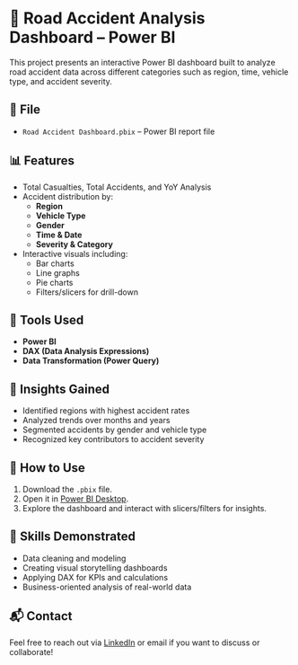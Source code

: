 # 🚧 Road Accident Analysis Dashboard – Power BI

This project presents an interactive Power BI dashboard built to analyze road accident data across different categories such as region, time, vehicle type, and accident severity.

## 📁 File
- `Road Accident Dashboard.pbix` – Power BI report file

## 📊 Features
- Total Casualties, Total Accidents, and YoY Analysis
- Accident distribution by:
  - **Region**
  - **Vehicle Type**
  - **Gender**
  - **Time & Date**
  - **Severity & Category**
- Interactive visuals including:
  - Bar charts
  - Line graphs
  - Pie charts
  - Filters/slicers for drill-down

## 🧰 Tools Used
- **Power BI**
- **DAX (Data Analysis Expressions)**
- **Data Transformation (Power Query)**

## 📌 Insights Gained
- Identified regions with highest accident rates
- Analyzed trends over months and years
- Segmented accidents by gender and vehicle type
- Recognized key contributors to accident severity

## 📂 How to Use
1. Download the `.pbix` file.
2. Open it in [Power BI Desktop](https://powerbi.microsoft.com/desktop).
3. Explore the dashboard and interact with slicers/filters for insights.

## 🧠 Skills Demonstrated
- Data cleaning and modeling
- Creating visual storytelling dashboards
- Applying DAX for KPIs and calculations
- Business-oriented analysis of real-world data

## 📬 Contact
Feel free to reach out via [LinkedIn](https://www.linkedin.com/in/pankaj-negi-30b721281/) or email if you want to discuss or collaborate!

